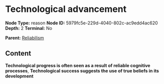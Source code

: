 # Technological advancement

**Node Type:** reason
**Node ID:** 5979fc5e-229d-4040-802c-ac9edd4ac620
**Depth:** 2
**Terminal:** No

**Parent:** [Reliabilism](reliabilism.md)

## Content

**Technological progress is often seen as a result of reliable cognitive processes**, **Technological success suggests the use of true beliefs in its development**
